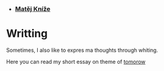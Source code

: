- ### [Matěj Kníže](https://matej-knize.github.io/english-for-designers/03-content-first/)



# Writting

Sometimes, I also like to expres ma thoughts through whiting.

Here you can read my short essay on theme of [tomorow](oneword.md) 
